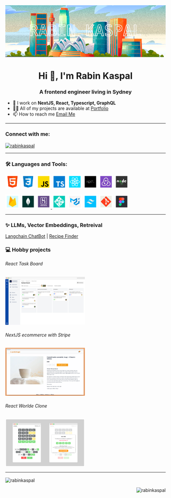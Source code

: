 <img src="https://raw.githubusercontent.com/rabinkaspal/rabinkaspal/main/cover-sm.png"/>
<h1 align="center">Hi 👋, I'm Rabin Kaspal</h1>
<h3 align="center">A frontend engineer living in Sydney</h3>

<ul>
    <li>
        🌱 I work on <strong>NextJS, React, Typescript, GraphQL</strong>
    </li>
    <li>
        👨‍💻 All of my projects are available at <a href="#">Portfolio</a>
    </li>
    <li>
        📫 How to reach me
        <a href="mailto:rabinkaspal@gmail.com">Email Me</a>
    </li>
</ul>
<hr/>
<h3 align="left">Connect with me:</h3>
<p align="left">
    <a href="https://linkedin.com/in/rabinkaspal" target="_blank"
        ><img
            align="center"
            src="https://raw.githubusercontent.com/rahuldkjain/github-profile-readme-generator/master/src/images/icons/Social/linked-in-alt.svg"
            alt="rabinkaspal"
            height="30"
            width="40"
    /></a>
</p>
<hr/>
<h3 align="left">🛠 Languages and Tools:</h3>

<p align="left">
    <a href="#" target="_blank" rel="noreferrer">
        <img
            src="https://raw.githubusercontent.com/rabinkaspal/rabinkaspal/main/ghicons/html.png"
            alt="html"
            title="html"
            width="45"
            height="45"
    /></a>
    <a href="#" target="_blank" rel="noreferrer">
        <img
            src="https://raw.githubusercontent.com/rabinkaspal/rabinkaspal/main/ghicons/css.png"
            alt="css"
            title="css"
            width="45"
            height="45"
    /></a>
    <a href="#" target="_blank" rel="noreferrer">
        <img
            src="https://raw.githubusercontent.com/rabinkaspal/rabinkaspal/main/ghicons/javascript.png"
            alt="javascript"
            title="javascript"
            width="45"
            height="45"
    /></a>
      <a href="#" target="_blank" rel="noreferrer">
        <img
            src="https://raw.githubusercontent.com/rabinkaspal/rabinkaspal/main/ghicons/typescript.png"
            alt="typescript"
            title="typescript"
            width="45"
            height="45"
    /></a>
    <a href="#" target="_blank" rel="noreferrer">
        <img
            src="https://raw.githubusercontent.com/rabinkaspal/rabinkaspal/main/ghicons/react.png"
            alt="react"
            title="react"
            width="45"
            height="45"
    /></a>
    <a href="#" target="_blank" rel="noreferrer">
        <img
            src="https://raw.githubusercontent.com/rabinkaspal/rabinkaspal/main/ghicons/nextjs.png"
            alt="nextjs"
            title="nextjs"
            width="45"
            height="45"
    /></a>
    <a href="#" target="_blank" rel="noreferrer">
        <img
            src="https://raw.githubusercontent.com/rabinkaspal/rabinkaspal/main/ghicons/redux.png"
            alt="redux, redux toolkit, redux saga"
            title="redux, redux toolkit, redux saga"
            width="45"
            height="45"
    /></a>
     <a href="#" target="_blank" rel="noreferrer">
        <img
            src="https://raw.githubusercontent.com/rabinkaspal/rabinkaspal/main/ghicons/nodejs.png"
            alt="nodejs"
            title="nodejs"
            width="45"
            height="45"
    /></a>
</p>
<p align="left">
    <a href="#" target="_blank" rel="noreferrer">
        <img
            src="https://raw.githubusercontent.com/rabinkaspal/rabinkaspal/main/ghicons/firebase.png"
            alt="firebase"
            title="firebase"
            width="45"
            height="45"
    /></a>
    <a href="#" target="_blank" rel="noreferrer">
        <img
            src="https://raw.githubusercontent.com/rabinkaspal/rabinkaspal/main/ghicons/mongodb.png"
            alt="mongodb"
            title="mongodb"
            width="45"
            height="45"
    /></a>
    <a href="#" target="_blank" rel="noreferrer">
        <img
            src="https://raw.githubusercontent.com/rabinkaspal/rabinkaspal/main/ghicons/heroku.png"
            alt="heroku"
            title="heroku"
            width="45"
            height="45"
    /></a><a href="#" target="_blank" rel="noreferrer">
        <img
            src="https://raw.githubusercontent.com/rabinkaspal/rabinkaspal/main/ghicons/netlify.png"
            alt="netlify"
            title="netlify"
            width="45"
            height="45"
    /></a>
    <a href="#" target="_blank" rel="noreferrer">
        <img
            src="https://raw.githubusercontent.com/rabinkaspal/rabinkaspal/main/ghicons/mui.png"
            alt="Material UI"
            title="Material UI"
            width="45"
            height="45"
    /></a>
    <a href="#" target="_blank" rel="noreferrer">
        <img
            src="https://raw.githubusercontent.com/rabinkaspal/rabinkaspal/main/ghicons/tailwind.png"
            alt="Tailwind Css"
            title="Tailwind Css"
            width="45"
            height="45"
    /></a>
    <a href="#" target="_blank" rel="noreferrer">
        <img
            src="https://raw.githubusercontent.com/rabinkaspal/rabinkaspal/main/ghicons/git.png"
            alt="git"
            title="git"
            width="45"
            height="45"
    /></a>
    <a href="#" target="_blank" rel="noreferrer">
        <img
            src="https://raw.githubusercontent.com/rabinkaspal/rabinkaspal/main/ghicons/figma.png"
            alt="figma"
            title="figma"
            width="45"
            height="45"
    /></a>
</p>
<hr/>

### ✨ LLMs, Vector Embeddings, Retreival
[Langchain ChatBot](https://langchain-chatbot.netlify.app/)   |   [Recipe Finder](https://vector-search-mongodb.vercel.app/)

<h3 align="left"> 💻 Hobby projects</h3>

<p align="left">
    <h6>React Task Board </h6>
    <a href="https://jira-taskboard-rk.netlify.app/projects/zIXIV3QWiM7moGfyzIEB" target="_blank" rel="noreferrer">
        <img
            src="https://raw.githubusercontent.com/rabinkaspal/rabinkaspal/main/projects/jira-board/screenshot.png"
            alt="Jira task board"
            width="250"
            height="150"
    /></a>
    <h6>NextJS ecommerce with Stripe</h6>
    <a href="https://nextjs-ecommerce-rk.vercel.app/" target="_blank" rel="noreferrer">
        <img
            src="https://raw.githubusercontent.com/rabinkaspal/rabinkaspal/main/projects/nextjs-ecommerce/screenshot.png"
            alt="Next js sample ecommerce with stripe"
            width="250"
            height="150"
    /></a>
</p>

<p align="left">
        <h6>React Worlde Clone</h6>
    <a href="https://reactwordle-rk.netlify.app/" target="_blank" rel="noreferrer">
        <img
            src="https://raw.githubusercontent.com/rabinkaspal/rabinkaspal/main/projects/react-wordle/screenshot.png"
            alt="React wordle clone"
            width="250"
            height="150"
    /></a>
</p> 
<hr/>

<p>
    <img
        align="center"
        src="https://github-readme-stats.vercel.app/api/top-langs?username=rabinkaspal&show_icons=true&locale=en&layout=compact"
        alt="rabinkaspal"
    />
</p>

<p align="right">
    <img
        src="https://komarev.com/ghpvc/?username=rabinkaspal&label=Profile%20views&color=0e75b6&style=flat"
        alt="rabinkaspal"
    />
</p>
